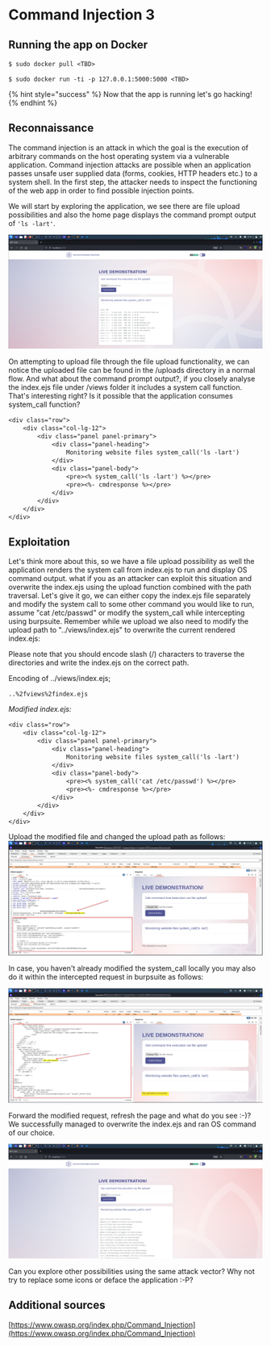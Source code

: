# Command Injection 3

## Running the app on Docker

```
$ sudo docker pull <TBD>
```

```
$ sudo docker run -ti -p 127.0.0.1:5000:5000 <TBD>
```

{% hint style="success" %}
Now that the app is running let's go hacking!
{% endhint %}

## Reconnaissance

The command injection is an attack in which the goal is the execution of arbitrary commands on the host operating system via a vulnerable application. Command injection attacks are possible when an application passes unsafe user supplied data (forms, cookies, HTTP headers etc.) to a system shell. In the first step, the attacker needs to inspect the functioning of the web app in order to find possible injection points.

We will start by exploring the application, we see there are file upload possibilities and also the home page displays the command prompt output of `'ls -lart'`.

![](../../.gitbook/assets/nodejs/CMD3/1.png)

On attempting to upload file through the file upload functionality, we can notice the uploaded file can be found in the /uploads directory in a normal flow. And what about the command prompt output?, if you closely analyse the index.ejs file under /views folder it includes a system call function. That's interesting right? Is it possible that the application consumes system_call function?

```
<div class="row">
	<div class="col-lg-12">
		<div class="panel panel-primary">
			<div class="panel-heading">
				Monitoring website files system_call('ls -lart')
			</div>
			<div class="panel-body">
				<pre><% system_call('ls -lart') %></pre>
				<pre><%- cmdresponse %></pre>
			</div>
		</div>
	</div>
</div>
```

## Exploitation

Let's think more about this, so we have a file upload possibility as well the application renders the system call from index.ejs to run and display OS command output. what if you as an attacker can exploit this situation and overwrite the index.ejs using the upload function combined with the path traversal. Let's give it go, we can either copy the index.ejs file separately and modify the system call to some other command you would like to run, assume "cat /etc/passwd" or modify the system_call while intercepting using burpsuite. Remember while we upload we also need to modify the upload path to "../views/index.ejs" to overwrite the current rendered index.ejs:

Please note that you should encode slash (/) characters to traverse the directories and write the index.ejs on the correct path.

Encoding of ../views/index.ejs;
```
..%2fviews%2findex.ejs
```

_Modified index.ejs:_

```
<div class="row">
	<div class="col-lg-12">
		<div class="panel panel-primary">
			<div class="panel-heading">
				Monitoring website files system_call('ls -lart')
			</div>
			<div class="panel-body">
				<pre><% system_call('cat /etc/passwd') %></pre>
				<pre><%- cmdresponse %></pre>
			</div>
		</div>
	</div>
</div>
```

Upload the modified file and changed the upload path as follows: ![](../../.gitbook/assets/nodejs/CMD3/2.png)

In case, you haven't already modified the system_call locally you may also do it within the intercepted request in burpsuite as follows:

![](../../.gitbook/assets/nodejs/CMD3/3.png)

Forward the modified request, refresh the page and what do you see :-)? We successfully managed to overwrite the index.ejs and ran OS command of our choice.

![](../../.gitbook/assets/nodejs/CMD3/4.png)

Can you explore other possibilities using the same attack vector? Why not try to replace some icons or deface the application :-P?

## Additional sources

[https://www.owasp.org/index.php/Command_Injection](https://www.owasp.org/index.php/Command_Injection)
